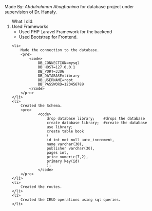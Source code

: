 <div class="container m-4">
    Made By: <i>Abdulrahman Aboghanima</i> for database project
    under supervision of Dr. Hanafy.
</div>
<div class="container">
<ol>
    What I did:
    <li>Used Frameworks
        <ul>
            <li>Used PHP Laravel Framework for the backend</li>
            <li>Used Bootstrap for Frontend.</li>
        </ul>
    </li>


    <li>
        Made the connection to the database.
        <pre>
            <code>
                DB_CONNECTION=mysql
                DB_HOST=127.0.0.1
                DB_PORT=3306
                DB_DATABASE=library
                DB_USERNAME=root
                DB_PASSWORD=123456789
            </code>
        </pre>
    </li>
    <li>
        Created the Schema.
        <pre>
                <code>
                    drop database library;    #drops the database
                    create database library;  #create the database
                    use library;
                    create table book
                    (
                    id int not null auto_increment,
                    name varchar(30),
                    publisher varchar(30),
                    pages int,
                    price numeric(7,2),
                    primary key(id)
                    );
                </code>
        </pre>
    </li>
    <li>
        Created the routes.
    </li>
    <li>
        Created the CRUD operations using sql queries.
    </li>
</ol>
</div>

